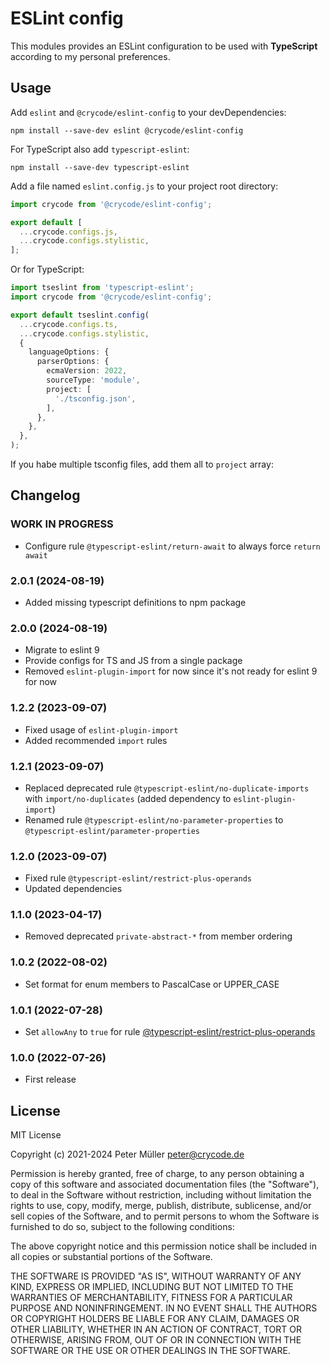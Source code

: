 # ESLint config

This modules provides an ESLint configuration to be used with **TypeScript**
according to my personal preferences.

## Usage

Add `eslint` and `@crycode/eslint-config` to your devDependencies:

```shell
npm install --save-dev eslint @crycode/eslint-config
```

For TypeScript also add `typescript-eslint`:

```shell
npm install --save-dev typescript-eslint
```

Add a file named `eslint.config.js` to your project root directory:

```js
import crycode from '@crycode/eslint-config';

export default [
  ...crycode.configs.js,
  ...crycode.configs.stylistic,
];
```

Or for TypeScript:

```ts
import tseslint from 'typescript-eslint';
import crycode from '@crycode/eslint-config';

export default tseslint.config(
  ...crycode.configs.ts,
  ...crycode.configs.stylistic,
  {
    languageOptions: {
      parserOptions: {
        ecmaVersion: 2022,
        sourceType: 'module',
        project: [
          './tsconfig.json',
        ],
      },
    },
  },
);
```

If you habe multiple tsconfig files, add them all to `project` array:

## Changelog

<!--
    Placeholder for the next version (at the beginning of the line):
    ### **WORK IN PROGRESS**
-->
### **WORK IN PROGRESS**

* Configure rule `@typescript-eslint/return-await` to always force `return await`

### 2.0.1 (2024-08-19)

* Added missing typescript definitions to npm package

### 2.0.0 (2024-08-19)

* Migrate to eslint 9
* Provide configs for TS and JS from a single package
* Removed `eslint-plugin-import` for now since it's not ready for eslint 9 for now

### 1.2.2 (2023-09-07)

* Fixed usage of `eslint-plugin-import`
* Added recommended `import` rules

### 1.2.1 (2023-09-07)

* Replaced deprecated rule `@typescript-eslint/no-duplicate-imports` with `import/no-duplicates` (added dependency to `eslint-plugin-import`)
* Renamed rule `@typescript-eslint/no-parameter-properties` to `@typescript-eslint/parameter-properties`

### 1.2.0 (2023-09-07)

* Fixed rule `@typescript-eslint/restrict-plus-operands`
* Updated dependencies

### 1.1.0 (2023-04-17)

* Removed deprecated `private-abstract-*` from member ordering

### 1.0.2 (2022-08-02)

* Set format for enum members to PascalCase or UPPER_CASE

### 1.0.1 (2022-07-28)

* Set `allowAny` to `true` for rule [@typescript-eslint/restrict-plus-operands](https://typescript-eslint.io/rules/restrict-plus-operands/)

### 1.0.0 (2022-07-26)

* First release

## License

MIT License

Copyright (c) 2021-2024 Peter Müller <peter@crycode.de>

Permission is hereby granted, free of charge, to any person obtaining a copy
of this software and associated documentation files (the "Software"), to deal
in the Software without restriction, including without limitation the rights
to use, copy, modify, merge, publish, distribute, sublicense, and/or sell
copies of the Software, and to permit persons to whom the Software is
furnished to do so, subject to the following conditions:

The above copyright notice and this permission notice shall be included in all
copies or substantial portions of the Software.

THE SOFTWARE IS PROVIDED "AS IS", WITHOUT WARRANTY OF ANY KIND, EXPRESS OR
IMPLIED, INCLUDING BUT NOT LIMITED TO THE WARRANTIES OF MERCHANTABILITY,
FITNESS FOR A PARTICULAR PURPOSE AND NONINFRINGEMENT. IN NO EVENT SHALL THE
AUTHORS OR COPYRIGHT HOLDERS BE LIABLE FOR ANY CLAIM, DAMAGES OR OTHER
LIABILITY, WHETHER IN AN ACTION OF CONTRACT, TORT OR OTHERWISE, ARISING FROM,
OUT OF OR IN CONNECTION WITH THE SOFTWARE OR THE USE OR OTHER DEALINGS IN THE
SOFTWARE.
